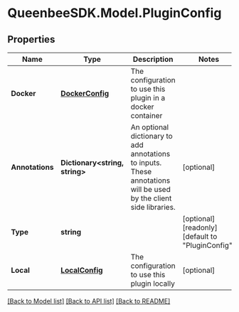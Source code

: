 
# QueenbeeSDK.Model.PluginConfig

## Properties

Name | Type | Description | Notes
------------ | ------------- | ------------- | -------------
**Docker** | [**DockerConfig**](DockerConfig.md) | The configuration to use this plugin in a docker container | 
**Annotations** | **Dictionary&lt;string, string&gt;** | An optional dictionary to add annotations to inputs. These annotations will be used by the client side libraries. | [optional] 
**Type** | **string** |  | [optional] [readonly] [default to "PluginConfig"]
**Local** | [**LocalConfig**](LocalConfig.md) | The configuration to use this plugin locally | [optional] 

[[Back to Model list]](../README.md#documentation-for-models)
[[Back to API list]](../README.md#documentation-for-api-endpoints)
[[Back to README]](../README.md)

